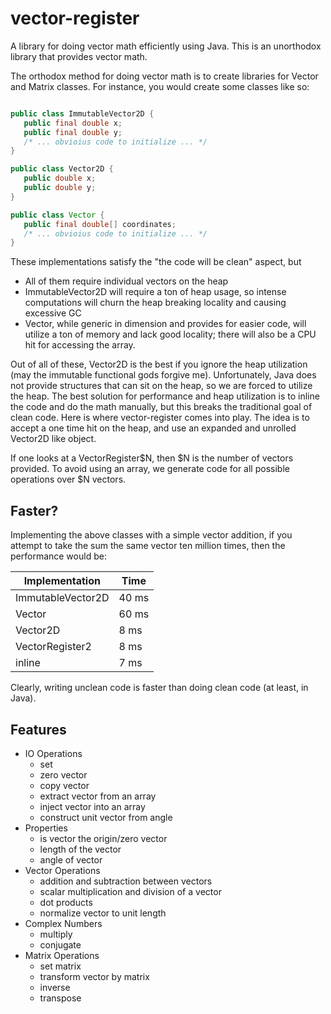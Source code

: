 vector-register
===============

A library for doing vector math efficiently using Java. This is an unorthodox library that provides vector math.

The orthodox method for doing vector math is to create libraries for Vector and Matrix classes. For instance, you would create some classes like so: 

```java

public class ImmutableVector2D {
   public final double x;
   public final double y;
   /* ... obvioius code to initialize ... */
}

public class Vector2D {
   public double x;
   public double y;
}

public class Vector {
   public final double[] coordinates;
   /* ... obvioius code to initialize ... */
}

```

These implementations satisfy the "the code will be clean" aspect, but

* All of them require individual vectors on the heap
* ImmutableVector2D will require a ton of heap usage, so intense computations will churn the heap breaking locality and causing excessive GC
* Vector, while generic in dimension and provides for easier code, will utilize a ton of memory and lack good locality; there will also be a CPU hit for accessing the array.

Out of all of these, Vector2D is the best if you ignore the heap utilization (may the immutable functional gods forgive me). Unfortunately, Java does not provide structures that can sit on the heap, so we are forced to utilize the heap. The best solution for performance and heap utilization is to inline the code and do the math manually, but this breaks the traditional goal of clean code. Here is where vector-register comes into play. The idea is to accept a one time hit on the heap, and use an expanded and unrolled Vector2D like object.

If one looks at a VectorRegister$N, then $N is the number of vectors provided. To avoid using an array, we generate code for all possible operations over $N vectors.

## Faster?

Implementing the above classes with a simple vector addition, if you attempt to take the sum the same vector ten million times, then the performance would be:

| Implementation | Time |
| -------------- | ---- |
| ImmutableVector2D | 40 ms |
| Vector | 60 ms |
| Vector2D | 8 ms |
| VectorRegister2 | 8 ms |
| inline | 7 ms |

Clearly, writing unclean code is faster than doing clean code (at least, in Java).

## Features

* IO Operations
  * set
  * zero vector
  * copy vector
  * extract vector from an array
  * inject vector into an array
  * construct unit vector from angle
* Properties
  * is vector the origin/zero vector
  * length of the vector
  * angle of vector
* Vector Operations
  * addition and subtraction between vectors
  * scalar multiplication and division of a vector
  * dot products
  * normalize vector to unit length
* Complex Numbers
  * multiply
  * conjugate
* Matrix Operations
  * set matrix
  * transform vector by matrix
  * inverse
  * transpose
